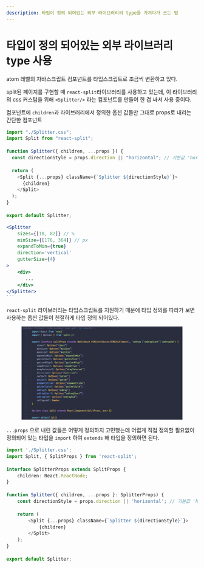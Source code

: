 ```yaml
---
description: 타입이 정의 되어있는 외부 라이브러리의 type을 가져다가 쓰는 법
---
```


# 타입이 정의 되어있는 외부 라이브러리 type 사용

atom 레벨의 자바스크립트 컴포넌트를  타입스크립트로 조금씩 변환하고 있다.

split된 페이지를 구현할 때 `react-split`라이브러리를 사용하고 있는데, 이 라이브러리의  css 커스텀을 위해 `<Splitter/>` 라는 컴포넌트를 만들어 한 겹 싸서 사용 중이다.

컴포넌트에 `children`과 라이브러리에서 정의한 옵션 값들만 그대로 props로 내리는  간단한 컴포넌트

```javascript
import "./Splitter.css";
import Split from "react-split";

function Splitter({ children, ...props }) {
  const directionStyle = props.direction || "horizontal"; // 기본값 'horizontal'

  return (
    <Split {...props} className={`Splitter ${directionStyle}`}>
      {children}
    </Split>
  );
}

export default Splitter;
```

````jsx
<Splitter
    sizes={[18, 82]} // %
    minSize={[176, 364]} // px
    expandToMin={true}
    direction='vertical'
    gutterSize={4}
>
    <div>
       ...
    </div>
</Splitter>
```
````



`react-split` 라이브러리는 타입스크립트를 지원하기 때문에 타입 정의를 따라가 보면 사용하는 옵션 값들이 친절하게 타입 정의 되어있다.

<figure><img src=".gitbook/assets/image.png" alt=""><figcaption></figcaption></figure>

`...props` 으로 내린 값들은 어떻게 정의하지 고민했는데 어렵게 직접  정의할 필요없이 정의되어 있는 타입을 `import` 하여 `extends` 해 타입을 정의하면 된다.

```typescript
import './Splitter.css';
import Split, { SplitProps } from 'react-split';

interface SplitterProps extends SplitProps {
    children: React.ReactNode;
}

function Splitter({ children, ...props }: SplitterProps) {
    const directionStyle = props.direction || 'horizontal'; // 기본값 'horizontal'

    return (
        <Split {...props} className={`Splitter ${directionStyle}`}>
            {children}
        </Split>
    );
}

export default Splitter;
```



